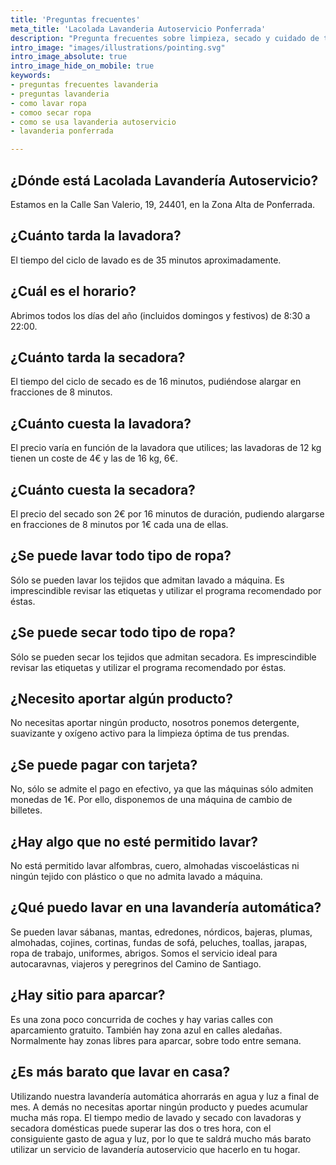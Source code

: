 ```yaml
---
title: 'Preguntas frecuentes'
meta_title: 'Lacolada Lavanderia Autoservicio Ponferrada'
description: "Pregunta frecuentes sobre limpieza, secado y cuidado de todo tipo de ropa | Lacolada Lavanderia Autoservicio Ponferrada Calle San Valerio, 19, 24401, Ponferrada"
intro_image: "images/illustrations/pointing.svg"
intro_image_absolute: true
intro_image_hide_on_mobile: true
keywords:
- preguntas frecuentes lavanderia
- preguntas lavanderia
- como lavar ropa
- comoo secar ropa
- como se usa lavanderia autoservicio
- lavanderia ponferrada

---
```

## ¿Dónde está Lacolada Lavandería Autoservicio?
Estamos en la Calle San Valerio, 19, 24401, en la Zona Alta de Ponferrada.

## ¿Cuánto tarda la lavadora?
El tiempo del ciclo de lavado es de 35 minutos aproximadamente.

## ¿Cuál es el horario?
Abrimos todos los días del año (incluidos domingos y festivos) de 8:30 a 22:00.

## ¿Cuánto tarda la secadora?
El tiempo del ciclo de secado es de 16 minutos, pudiéndose alargar en fracciones de 8 minutos.

## ¿Cuánto cuesta la lavadora?
El precio varía en función de la lavadora que utilices; las lavadoras de 12 kg tienen un coste de 4€ y las de 16 kg, 6€.

## ¿Cuánto cuesta la secadora?
El precio del secado son 2€ por 16 minutos de duración, pudiendo alargarse en fracciones de 8 minutos por 1€ cada una de ellas.

## ¿Se puede lavar todo tipo de ropa?
Sólo se pueden lavar los tejidos que admitan lavado a máquina. Es imprescindible revisar las etiquetas y utilizar el programa recomendado por éstas.

## ¿Se puede secar todo tipo de ropa?
Sólo se pueden secar los tejidos que admitan secadora. Es imprescindible revisar las etiquetas y utilizar el programa recomendado por éstas.

## ¿Necesito aportar algún producto?
No necesitas aportar ningún producto, nosotros ponemos detergente, suavizante y oxígeno activo para la limpieza óptima de tus prendas.

## ¿Se puede pagar con tarjeta?
No, sólo se admite el pago en efectivo, ya que las máquinas sólo admiten monedas de 1€. Por ello, disponemos de una máquina de cambio de billetes.

## ¿Hay algo que no esté permitido lavar?
No está permitido lavar alfombras, cuero, almohadas viscoelásticas ni ningún tejido con plástico o que no admita lavado a máquina.

## ¿Qué puedo lavar en una lavandería automática?
Se pueden lavar sábanas, mantas, edredones, nórdicos, bajeras, plumas, almohadas, cojines, cortinas, fundas de sofá, peluches, toallas, jarapas, ropa de trabajo, uniformes, abrigos. Somos el servicio ideal para autocaravnas, viajeros y peregrinos del Camino de Santiago.

## ¿Hay sitio para aparcar?
Es una zona poco concurrida de coches y hay varias calles con aparcamiento gratuito. También hay zona azul en calles aledañas. Normalmente hay zonas libres para aparcar, sobre todo entre semana.

## ¿Es más barato que lavar en casa?
Utilizando nuestra lavandería automática ahorrarás en agua y luz a final de mes. A demás no necesitas aportar ningún producto y puedes acumular mucha más ropa. El tiempo medio de lavado y secado con lavadoras y secadora domésticas puede superar las dos o tres hora, con el consiguiente gasto de agua y luz, por lo que te saldrá mucho más barato utilizar un servicio de lavandería autoservicio que hacerlo en tu hogar.

